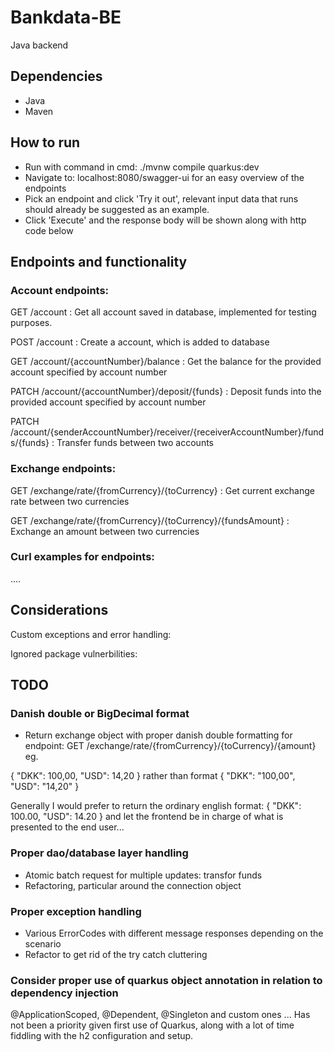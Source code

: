 # Bankdata-BE
Java backend

## Dependencies
- Java
- Maven

## How to run
- Run with command in cmd: ./mvnw compile quarkus:dev
- Navigate to: localhost:8080/swagger-ui for an easy overview of the endpoints
- Pick an endpoint and click 'Try it out', relevant input data that runs should already be suggested as an example.
- Click 'Execute' and the response body will be shown along with http code below 

## Endpoints and functionality
### Account endpoints:
GET /account : Get all account saved in database, implemented for testing purposes.

POST /account : Create a account, which is added to database

GET /account/{accountNumber}/balance : Get the balance for the provided account specified by account number

PATCH /account/{accountNumber}/deposit/{funds} : Deposit funds into the provided account specified by account number

PATCH /account/{senderAccountNumber}/receiver/{receiverAccountNumber}/funds/{funds} : Transfer funds between two accounts

### Exchange endpoints:

GET /exchange/rate/{fromCurrency}/{toCurrency} : Get current exchange rate between two currencies

GET /exchange/rate/{fromCurrency}/{toCurrency}/{fundsAmount} : Exchange an amount between two currencies

### Curl examples for endpoints:
....

## Considerations
Custom exceptions and error handling:

Ignored package vulnerbilities:

## TODO
### Danish double or BigDecimal format
- Return exchange object with proper danish double formatting for endpoint: GET /exchange/rate/{fromCurrency}/{toCurrency}/{amount}
eg.

{
  "DKK": 100,00,
  "USD": 14,20
}
rather than format 
{
  "DKK": "100,00",
  "USD": "14,20"
}

Generally I would prefer to return the ordinary english format:
{
  "DKK": 100.00,
  "USD": 14.20
}
and let the frontend be in charge of what is presented to the end user...

### Proper dao/database layer handling
-   Atomic batch request for multiple updates: transfor funds
-   Refactoring, particular around the connection object

  
###  Proper exception handling
-   Various ErrorCodes with different message responses depending on the scenario
-   Refactor to get rid of the try catch cluttering

### Consider proper use of quarkus object annotation in relation to dependency injection
@ApplicationScoped, @Dependent, @Singleton and custom ones ...
Has not been a priority given first use of Quarkus, along with a lot of time fiddling with the h2 configuration and setup.
